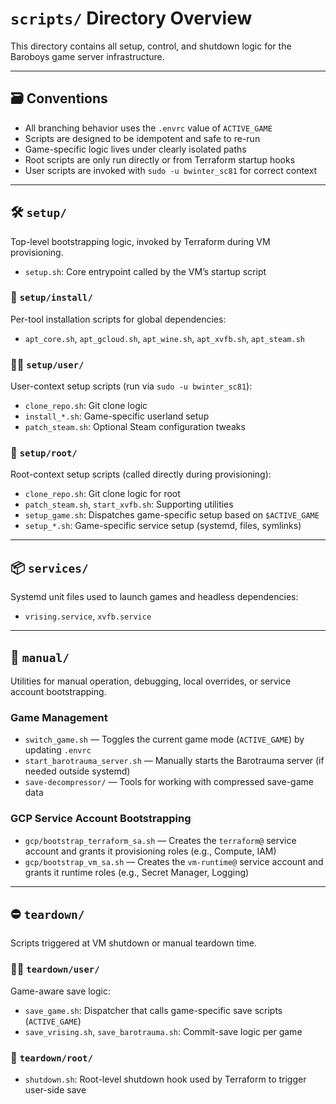 # `scripts/` Directory Overview

This directory contains all setup, control, and shutdown logic for the Baroboys game server infrastructure.

---

## 🗃️ Conventions

- All branching behavior uses the `.envrc` value of `ACTIVE_GAME`
- Scripts are designed to be idempotent and safe to re-run
- Game-specific logic lives under clearly isolated paths
- Root scripts are only run directly or from Terraform startup hooks
- User scripts are invoked with `sudo -u bwinter_sc81` for correct context

---

## 🛠️ `setup/`

Top-level bootstrapping logic, invoked by Terraform during VM provisioning.

- `setup.sh`: Core entrypoint called by the VM’s startup script

### 🔧 `setup/install/`

Per-tool installation scripts for global dependencies:

- `apt_core.sh`, `apt_gcloud.sh`, `apt_wine.sh`, `apt_xvfb.sh`, `apt_steam.sh`

### 🧑‍💻 `setup/user/`

User-context setup scripts (run via `sudo -u bwinter_sc81`):

- `clone_repo.sh`: Git clone logic
- `install_*.sh`: Game-specific userland setup
- `patch_steam.sh`: Optional Steam configuration tweaks

### 🔐 `setup/root/`

Root-context setup scripts (called directly during provisioning):

- `clone_repo.sh`: Git clone logic for root
- `patch_steam.sh`, `start_xvfb.sh`: Supporting utilities
- `setup_game.sh`: Dispatches game-specific setup based on `$ACTIVE_GAME`
- `setup_*.sh`: Game-specific service setup (systemd, files, symlinks)

---

## 📦 `services/`

Systemd unit files used to launch games and headless dependencies:

- `vrising.service`, `xvfb.service`

---

## 🧭 `manual/`

Utilities for manual operation, debugging, local overrides, or service account bootstrapping.

### Game Management

* `switch_game.sh` — Toggles the current game mode (`ACTIVE_GAME`) by updating `.envrc`
* `start_barotrauma_server.sh` — Manually starts the Barotrauma server (if needed outside systemd)
* `save-decompressor/` — Tools for working with compressed save-game data

### GCP Service Account Bootstrapping

* `gcp/bootstrap_terraform_sa.sh` — Creates the `terraform@` service account and grants it provisioning roles (e.g., Compute, IAM)
* `gcp/bootstrap_vm_sa.sh` — Creates the `vm-runtime@` service account and grants it runtime roles (e.g., Secret Manager, Logging)

---

## ⛔ `teardown/`

Scripts triggered at VM shutdown or manual teardown time.

### 🧑‍💻 `teardown/user/`

Game-aware save logic:

- `save_game.sh`: Dispatcher that calls game-specific save scripts (`ACTIVE_GAME`)
- `save_vrising.sh`, `save_barotrauma.sh`: Commit-save logic per game

### 🔐 `teardown/root/`

- `shutdown.sh`: Root-level shutdown hook used by Terraform to trigger user-side save